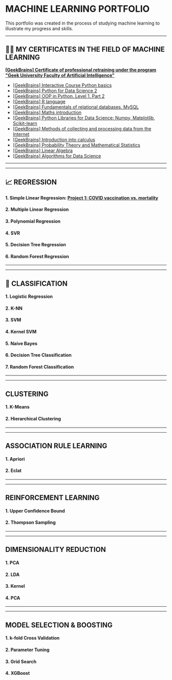 # MACHINE LEARNING PORTFOLIO

This portfolio was created in the process of studying machine learning to illustrate my progress and skills.

---
## 👨‍🎓 MY CERTIFICATES IN THE FIELD OF MACHINE LEARNING

[**[GeekBrains] Certificate of professional retraining under the program 
"Geek University Faculty of Artificial Intelligence"**](https://github.com/rttrif/TrifonovRS.Deep_Learning_Portfolio.github.io/blob/main/Certificates/Trifonov%20Ruslan.pdf)

- [[GeekBrains] Interactive Course Python basics](https://gb.ru/certificates/654781.en)
- [[GeekBrains] Python for Data Science 2](https://gb.ru/certificates/986183.en)
- [[GeekBrains] OOP in Python. Level 1. Part 2](https://gb.ru/certificates/660751.en)
- [[GeekBrains] R language](https://gb.ru/certificates/689146.en)
- [[GeekBrains] Fundamentals of relational databases. MySQL](https://gb.ru/certificates/698000.en)
- [[GeekBrains] Maths introduction](https://gb.ru/certificates/703955.en)
- [[GeekBrains] Python Libraries for Data Science: Numpy, Matplotlib, Scikit-learn](https://gb.ru/certificates/725821.en)
- [[GeekBrains] Methods of collecting and processing data from the Internet](https://gb.ru/certificates/772018.en)
- [[GeekBrains] Introduction into calculus](https://gb.ru/certificates/847225.en)
- [[GeekBrains] Probability Theory and Mathematical Statistics](https://gb.ru/certificates/882944.en)
- [[GeekBrains] Linear Algebra](https://gb.ru/certificates/907030.en)
- [[GeekBrains] Algorithms for Data Science](https://gb.ru/certificates/949810.en)

---
---
## 📈 REGRESSION

#### 1. Simple Linear Regression: [Project 1: COVID vaccination vs. mortality](https://github.com/rttrif/TrifonovRS.Machine_Learning_Portfolio.github.io/tree/main/REGRESSION/Project%201:%20COVID%20vaccination%20vs.%20mortality)

#### 2. Multiple Linear Regression

#### 3. Polynomial Regression

#### 4. SVR

#### 5. Decision Tree Regression

#### 6. Random Forest Regression

---
---

## 🧩 CLASSIFICATION

#### 1. Logistic Regression

#### 2. K-NN

#### 3. SVM

#### 4. Kernel SVM

#### 5. Naive Bayes

#### 6. Decision Tree Classification

#### 7. Random Forest Classification

---
---

## CLUSTERING

#### 1. K-Means

#### 2. Hierarchical Clustering

---
---

## ASSOCIATION RULE LEARNING

#### 1. Apriori

#### 2. Eclat

---
---

## REINFORCEMENT LEARNING

#### 1. Upper Confidence Bound

#### 2. Thompson Sampling

---
---

## DIMENSIONALITY REDUCTION

#### 1. PCA

#### 2. LDA

#### 3. Kernel

#### 4. PCA

---
---

## MODEL SELECTION & BOOSTING

#### 1. k-fold Cross Validation

#### 2. Parameter Tuning

#### 3. Grid Search

#### 4. XGBoost












